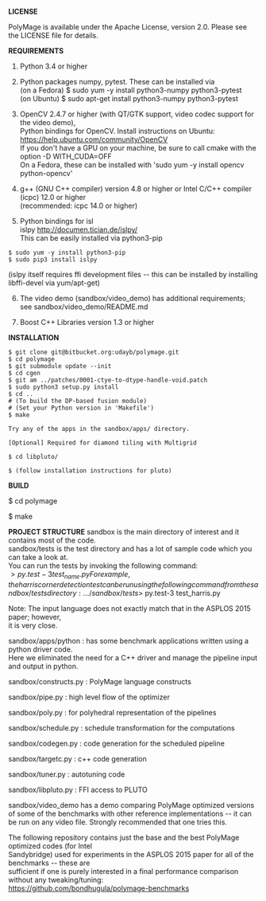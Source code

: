**LICENSE**

PolyMage is available under the Apache License, version 2.0. Please see 
the LICENSE file for details.

**REQUIREMENTS**

1) Python 3.4 or higher

2) Python packages numpy, pytest. These can be installed via  
(on a Fedora) $ sudo yum -y install python3-numpy python3-pytest  
(on Ubuntu) $ sudo apt-get install python3-numpy python3-pytest  

3) OpenCV 2.4.7 or higher (with QT/GTK support, video codec support for the video demo),  
Python bindings for OpenCV. Install instructions on Ubuntu: https://help.ubuntu.com/community/OpenCV  
If you don't have a GPU on your machine, be sure to call cmake with the option -D WITH_CUDA=OFF  
On a Fedora, these can be installed with 'sudo yum -y install opencv python-opencv'

4) g++ (GNU C++ compiler) version 4.8 or higher or Intel C/C++ compiler (icpc) 12.0 or higher  
(recommended: icpc 14.0 or higher)

5) Python bindings for isl  
islpy http://documen.tician.de/islpy/  
This can be easily installed via python3-pip  
```
$ sudo yum -y install python3-pip  
$ sudo pip3 install islpy  
```
(islpy itself requires ffi development files -- this can be installed by 
installing libffi-devel via yum/apt-get)

6) The video demo (sandbox/video_demo) has additional requirements; see sandbox/video_demo/README.md

7) Boost C++ Libraries version 1.3 or higher

**INSTALLATION**
```
$ git clone git@bitbucket.org:udayb/polymage.git
$ cd polymage
$ git submodule update --init
$ cd cgen
$ git am ../patches/0001-ctye-to-dtype-handle-void.patch
$ sudo python3 setup.py install
$ cd ..
# (To build the DP-based fusion module)
# (Set your Python version in 'Makefile')
$ make

Try any of the apps in the sandbox/apps/ directory.

[Optional] Required for diamond tiling with Multigrid

$ cd libpluto/

$ (follow installation instructions for pluto)

```


**BUILD**

$ cd polymage

$ make

**PROJECT STRUCTURE**
sandbox is the main directory of interest and it contains most of the code.  
sandbox/tests is the test directory and has a lot of sample code which you can take a look at.  
You can run the tests by invoking the following command:  
$> py.test-3 test_{name}.py  
For example, the harris corner detection test can be run using the following command from the  
sandbox/tests directory:
.../sandbox/tests$> py.test-3 test_harris.py

Note: The input language does not exactly match that in the ASPLOS 2015 paper; however,  
it is very close.  

sandbox/apps/python : has some benchmark applications written using a python driver code.  
Here we eliminated the need for a C++ driver and manage the pipeline input and output in python.  

sandbox/constructs.py : PolyMage language constructs  

sandbox/pipe.py : high level flow of the optimizer  

sandbox/poly.py : for polyhedral representation of the pipelines  

sandbox/schedule.py : schedule transformation for the computations  

sandbox/codegen.py : code generation for the scheduled pipeline  

sandbox/targetc.py : c++ code generation  

sandbox/tuner.py : autotuning code  

sandbox/libpluto.py : FFI access to PLUTO

sandbox/video_demo has a demo comparing PolyMage optimized versions of some of the benchmarks with other reference implementations -- it can be run on any video file. Strongly recommended that one tries this.

The following repository contains just the base and the best PolyMage optimized codes (for Intel  
Sandybridge) used for experiments in the ASPLOS 2015 paper for all of the benchmarks -- these are  
sufficient if one is purely interested in a final performance comparison without any tweaking/tuning:  
https://github.com/bondhugula/polymage-benchmarks
